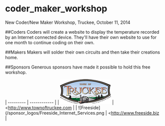 coder_maker_workshop
====================

New Coder/New Maker Workshop, Truckee, October 11, 2014

##Coders
Coders will create a website to display the temperature recorded by an Internet connected device. They'll have their own website to use for one month to continue coding on their own.

##Makers
Makers will solder their own circuits and then take their creations home.

##Sponsors
Generous sponsors have made it possible to hold this free workshop.

| --------- | ------------ |
| ![Town of Truckee](/sponsor_logos/Town_of_Truckee.png) | <http://www.townoftruckee.com |
| ![Freeside](/sponsor_logos/Freeside_Internet_Services.png | <http://www.freeside.biz |
